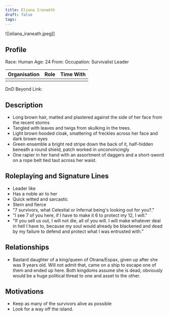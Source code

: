```yaml
---
title: Eliana Iranaëth
draft: false
tags:
---
```

![[eliana_iraneath.jpeg]]

## Profile
Race: Human
Age: 24
From: 
Occupation: Survivalist Leader

| Organisation | Role | Time With |
| ------------ | ---- | --------- |
|              |      |           

DnD Beyond Link:

## Description
- Long brown hair, matted and plastered against the side of her face from the recent storms
- Tangled with leaves and twigs from skulking in the trees.
- Light brown hooded cloak, smattering of freckles across her face and dark brown eyes
- Green ensemble a bright red stripe down the back of it, half-hidden beneath a round shield, patch worked in unconvincingly
- One rapier in her hand with an assortment of daggers and a short-sword on a rope belt tied taut across her waist.
## Roleplaying and Signature Lines
- Leader like
- Has a noble air to her
- Quick witted and sarcastic
- Stern and fierce
- "7 survivors, what Celestial or Infernal being's looking out for you?."
- "I see 7 of you here, if I have to make it 6 to protect my 12, I will."
- "If you sell us out, I will not die, all of you will. I will make whatever deal in hell I have to, because my soul would already be blackened and dead by my failure to defend and protect what I was entrusted with."
## Relationships
- Bastard daughter of a king/queen of Otrana/Espax, given up after she was 9 years old. Will not admit that, came on a ship to escape one of them and ended up here. Both kingdoms assume she is dead, obviously would be a huge political threat to one and asset to the other.
## Motivations
- Keep as many of the survivors alive as possible
- Look for a way off the island.



